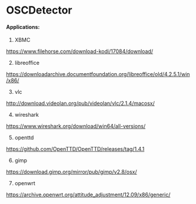 # OSCDetector
#### Applications:

1. XBMC 

https://www.filehorse.com/download-kodi/17084/download/

2. libreoffice

https://downloadarchive.documentfoundation.org/libreoffice/old/4.2.5.1/win/x86/

3. vlc

http://download.videolan.org/pub/videolan/vlc/2.1.4/macosx/

4. wireshark

https://www.wireshark.org/download/win64/all-versions/

5. openttd

https://github.com/OpenTTD/OpenTTD/releases/tag/1.4.1

6. gimp

https://download.gimp.org/mirror/pub/gimp/v2.8/osx/

7. openwrt

https://archive.openwrt.org/attitude_adjustment/12.09/x86/generic/
